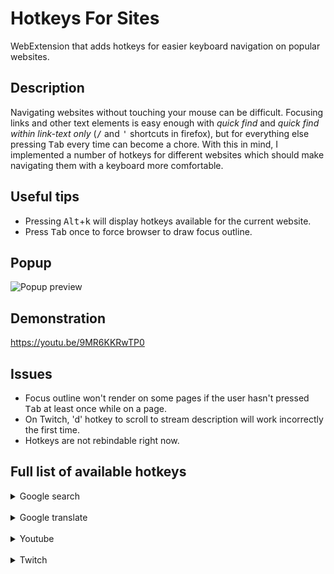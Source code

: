 # Hotkeys For Sites

WebExtension that adds hotkeys for easier keyboard navigation on popular websites.

## Description

Navigating websites without touching your mouse can be difficult. Focusing links and other text elements is easy enough with *quick find* and *quick find within link-text only* (<kbd>/</kbd> and <kbd>'</kbd> shortcuts in firefox), but for everything else pressing <kbd>Tab</kbd> every time can become a chore. With this in mind, I implemented a number of hotkeys for different websites which should make navigating them with a keyboard more comfortable.

## Useful tips

- Pressing <kbd>Alt</kbd>+<kbd>k</kbd> will display hotkeys available for the current website.
- Press <kbd>Tab</kbd> once to force browser to draw focus outline.

## Popup

![Popup preview](https://user-images.githubusercontent.com/33831256/204445402-21559bcb-7879-4de0-a006-10e476159da7.png)

## Demonstration

https://youtu.be/9MR6KKRwTP0

## Issues

- Focus outline won't render on some pages if the user hasn't pressed <kbd>Tab</kbd> at least once while on a page.
- On Twitch, 'd' hotkey to scroll to stream description will work incorrectly the first time.
- Hotkeys are not rebindable right now.

## Full list of available hotkeys

<details>
<summary>Google search</summary>

| Hotkey | Description |
| ------ | ----------- |
| **Navigation** |
| <kbd>a</kbd>  | Go to all search results |
| <kbd>i</kbd>  | Go to images |
| <kbd>v</kbd>  | Go to videos |
| <kbd>n</kbd>  | Go to news |
| **Search** |
| <kbd>l</kbd>  | Focus next search result |
| <kbd>j</kbd>  | Focus previous search result |
| <kbd>L</kbd> (<kbd>Shift</kbd>+<kbd>l</kbd>) | Go to next search page |
| <kbd>J</kbd> (<kbd>Shift</kbd>+<kbd>j</kbd>) | Go to previous search page |
| <kbd>o</kbd>  | Focus next related search |

</details>

<br>

<details>
<summary>Google translate</summary>

| Hotkey | Description |
| ------ | ----------- |
| **General** |
| <kbd>j</kbd>  | Focus translate-from box |
| <kbd>d</kbd>  | Show/hide definitions |
| <kbd>e</kbd>  | Show/hide examples |
| <kbd>t</kbd>  | Show/hide translations |

</details>

<br>

<details>
<summary>Youtube</summary>

| Hotkey | Description |
| ------ | ----------- |
| **General** |
| <kbd>e</kbd>  | Expand/Collapse guide sidebar |
| <kbd>o</kbd>  | Go to Home |
| <kbd>u</kbd>  | Go to Subscriptions |
| <kbd>U</kbd> (<kbd>Shift</kbd>+<kbd>u</kbd>) | Focus subscribed channels |
| **Video** |
| <kbd>s</kbd>  | Open settings |
| <kbd>q</kbd>  | Open quality settings |
| <kbd>;</kbd>  | Show progress bar |
| <kbd>d</kbd>  | Scroll to description/video |
| <kbd>r</kbd>  | Focus first related video |
| <kbd>n</kbd>  | Comment |
| **Playlist** |
| <kbd>[</kbd>  | Focus first video in playlist |
| <kbd>]</kbd>  | Focus last video in playlist |
| **Channel** |
| <kbd>h</kbd>  | Go to channel |
| <kbd>H</kbd> (<kbd>Shift</kbd>+<kbd>h</kbd>) | Go to channel (new tab) |
| <kbd>v</kbd>  | Go to channel videos |
| <kbd>p</kbd>  | Go to channel playlists |

</details>

<br>

<details>
<summary>Twitch</summary>

| Hotkey | Description |
| ------ | ----------- |
| **General** |
| <kbd>E</kbd> (<kbd>Shift</kbd>+<kbd>e</kbd>) | Expand/collapse left sidebar |
| <kbd>u</kbd>  | Focus followed channels |
| <kbd>r</kbd>  | Focus recommended channels |
| **Stream** |
| <kbd>s</kbd>  | Open settings |
| <kbd>q</kbd>  | Open quality settings |
| <kbd>o</kbd>  | Go to stream category |
| <kbd>d</kbd>  | Scroll to description/video |
| <kbd>h</kbd>  | Go to online/offline channel sections |
| **Chat** |
| <kbd>c</kbd>  | Focus chat box |
| <kbd>e</kbd>  | Expand/collapse chat |
| **Channel** |
| <kbd>v</kbd>  | Go to channel videos |
| <kbd>b</kbd>  | Go to channel schedule |

</details>
